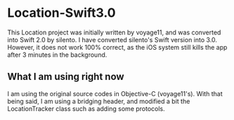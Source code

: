 # Location-Swift3.0
This Location project was initially written by voyage11, and was converted into Swift 2.0 by silento. 
I have converted silento's Swift version into 3.0. However, it does not work 100% correct, as the iOS system still kills the app after 3 minutes in the background.

## What I am using right now ##
I am using the original source codes in Objective-C (voyage11's). With that being said, I am using a bridging header, and modified a bit the LocationTracker class such as adding some protocols.
